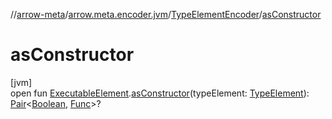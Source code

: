 //[arrow-meta](../../../index.md)/[arrow.meta.encoder.jvm](../index.md)/[TypeElementEncoder](index.md)/[asConstructor](as-constructor.md)

# asConstructor

[jvm]\
open fun [ExecutableElement](https://docs.oracle.com/javase/8/docs/api/javax/lang/model/element/ExecutableElement.html).[asConstructor](as-constructor.md)(typeElement: [TypeElement](https://docs.oracle.com/javase/8/docs/api/javax/lang/model/element/TypeElement.html)): [Pair](https://kotlinlang.org/api/latest/jvm/stdlib/kotlin/-pair/index.html)&lt;[Boolean](https://kotlinlang.org/api/latest/jvm/stdlib/kotlin/-boolean/index.html), [Func](../../arrow.meta.ast/-func/index.md)&gt;?
